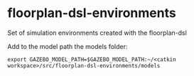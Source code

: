 # floorplan-dsl-environments

Set of simulation environments created with the floorplan-dsl

Add to the model path the models folder:

```
export GAZEBO_MODEL_PATH=$GAZEBO_MODEL_PATH:~/<catkin workspace>/src/floorplan-dsl-environments/models
```